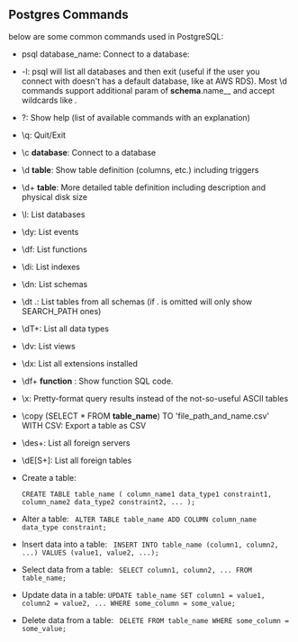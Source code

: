 ## Postgres Commands

below  are some common commands used in PostgreSQL:


* psql database_name: Connect to a database:
* -l: psql will list all databases and then exit (useful if the user you connect with doesn't has a default database, like at AWS RDS). Most \d commands support additional param of __schema__.name__ and accept wildcards like *.*
* \?: Show help (list of available commands with an explanation)
* \q: Quit/Exit
* \c __database__: Connect to a database
* \d __table__: Show table definition (columns, etc.) including triggers
* \d+ __table__: More detailed table definition including description and physical disk size
* \l: List databases
* \dy: List events
* \df: List functions
* \di: List indexes
* \dn: List schemas
* \dt *.*: List tables from all schemas (if *.* is omitted will only show SEARCH_PATH ones)
* \dT+: List all data types
* \dv: List views
* \dx: List all extensions installed
* \df+ __function__ : Show function SQL code.
* \x: Pretty-format query results instead of the not-so-useful ASCII tables
* \copy (SELECT * FROM __table_name__) TO 'file_path_and_name.csv' WITH CSV: Export a table as CSV
* \des+: List all foreign servers
* \dE[S+]: List all foreign tables
* Create a table:

  `CREATE TABLE table_name (
   column_name1 data_type1 constraint1,
   column_name2 data_type2 constraint2,
   ...
   );` 
* Alter a table:
 ` ALTER TABLE table_name
   ADD COLUMN column_name data_type constraint;`
   
 * Insert data into a table:
 ` INSERT INTO table_name (column1, column2, ...)
   VALUES (value1, value2, ...);`
   
* Select data from a table:
` SELECT column1, column2, ...
   FROM table_name;`
   
 * Update data in a table:
 `UPDATE table_name
   SET column1 = value1, column2 = value2, ...
   WHERE some_column = some_value;`
   
 * Delete data from a table:
 ` DELETE FROM table_name
   WHERE some_column = some_value;`
 
 
